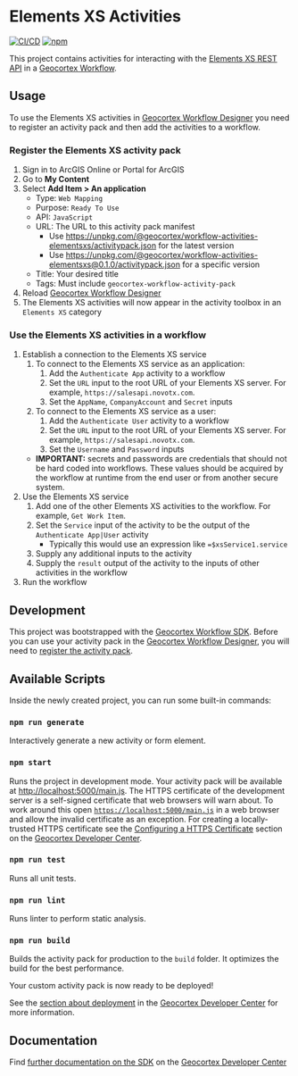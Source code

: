 # Elements XS Activities

[![CI/CD](https://github.com/geocortex/workflow-activities-elementsxs/workflows/CI/CD/badge.svg)](https://github.com/geocortex/workflow-activities-elementsxs/actions) 
[![npm](https://img.shields.io/npm/v/@geocortex/workflow-activities-elementsxs)](https://www.npmjs.com/package/@geocortex/workflow-activities-elementsxs)

This project contains activities for interacting with the [Elements XS REST API](https://salesapi.novotx.com/) in a [Geocortex Workflow](https://www.geocortex.com/products/geocortex-workflow/).

## Usage

To use the Elements XS activities in [Geocortex Workflow Designer](https://apps.geocortex.com/workflow/designer/) you need to register an activity pack and then add the activities to a workflow.

### Register the Elements XS activity pack

1. Sign in to ArcGIS Online or Portal for ArcGIS
1. Go to **My Content**
1. Select **Add Item > An application**
   - Type: `Web Mapping`
   - Purpose: `Ready To Use`
   - API: `JavaScript`
   - URL: The URL to this activity pack manifest
     - Use https://unpkg.com/@geocortex/workflow-activities-elementsxs/activitypack.json for the latest version
     - Use https://unpkg.com/@geocortex/workflow-activities-elementsxs@0.1.0/activitypack.json for a specific version
   - Title: Your desired title
   - Tags: Must include `geocortex-workflow-activity-pack`
1. Reload [Geocortex Workflow Designer](https://apps.geocortex.com/workflow/designer/)
1. The Elements XS activities will now appear in the activity toolbox in an `Elements XS` category

### Use the Elements XS activities in a workflow

1. Establish a connection to the Elements XS service
    1. To connect to the Elements XS service as an application:
       1. Add the `Authenticate App` activity to a workflow
       1. Set the `URL` input to the root URL of your Elements XS server. For example, `https://salesapi.novotx.com`.
       1. Set the `AppName`, `CompanyAccount` and `Secret` inputs
    1. To connect to the Elements XS service as a user:
       1. Add the `Authenticate User` activity to a workflow
       1. Set the `URL` input to the root URL of your Elements XS server. For example, `https://salesapi.novotx.com`.
       1. Set the `Username` and `Password` inputs
    - **IMPORTANT:** secrets and passwords are credentials that should not be hard coded into workflows. These values should be acquired by the workflow at runtime from the end user or from another secure system.
1. Use the Elements XS service
    1. Add one of the other Elements XS activities to the workflow. For example, `Get Work Item`.
    1. Set the `Service` input of the activity to be the output of the `Authenticate App|User` activity
        - Typically this would use an expression like `=$xsService1.service`
    1. Supply any additional inputs to the activity
    1. Supply the `result` output of the activity to the inputs of other activities in the workflow
1. Run the workflow

## Development

This project was bootstrapped with the [Geocortex Workflow SDK](https://github.com/geocortex/vertigis-workflow-sdk). Before you can use your activity pack in the [Geocortex Workflow Designer](https://apps.geocortex.com/workflow/designer/), you will need to [register the activity pack](https://developers.geocortex.com/docs/workflow/sdk-web-overview#register-the-activity-pack).

## Available Scripts

Inside the newly created project, you can run some built-in commands:

### `npm run generate`

Interactively generate a new activity or form element.

### `npm start`

Runs the project in development mode. Your activity pack will be available at [http://localhost:5000/main.js](http://localhost:5000/main.js). The HTTPS certificate of the development server is a self-signed certificate that web browsers will warn about. To work around this open [`https://localhost:5000/main.js`](https://localhost:5000/main.js) in a web browser and allow the invalid certificate as an exception. For creating a locally-trusted HTTPS certificate see the [Configuring a HTTPS Certificate](https://developers.geocortex.com/docs/workflow/sdk-web-overview/#configuring-a-https-certificate) section on the [Geocortex Developer Center](https://developers.geocortex.com/docs/workflow/overview/).

### `npm run test`
Runs all unit tests.

### `npm run lint`
Runs linter to perform static analysis.

### `npm run build`

Builds the activity pack for production to the `build` folder. It optimizes the build for the best performance.

Your custom activity pack is now ready to be deployed!

See the [section about deployment](https://developers.geocortex.com/docs/workflow/sdk-web-overview/#deployment) in the [Geocortex Developer Center](https://developers.geocortex.com/docs/workflow/overview/) for more information.

## Documentation

Find [further documentation on the SDK](https://developers.geocortex.com/docs/workflow/sdk-web-overview/) on the [Geocortex Developer Center](https://developers.geocortex.com/docs/workflow/overview/)

